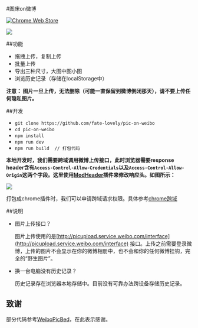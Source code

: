 #图床on微博

[![Chrome Web Store](http://ww3.sinaimg.cn/large/5fd37818jw1eq7bx4bc4ej20c0038mx9.jpg)](https://chrome.google.com/webstore/detail/%E5%9B%BE%E5%BA%8Aon%E5%BE%AE%E5%8D%9A/opblldeehobgiedgjgamaklagilmkagc/related)



![](http://ww4.sinaimg.cn/large/9b85365djw1f2my3gabqtg211u0iwkjq.gif)



##功能

- 拖拽上传，复制上传
- 批量上传
- 导出三种尺寸，大图中图小图
- 浏览历史记录（存储在localStorage中）




**注意： 图片一旦上传，无法删除（可能一直保留到微博倒闭那天），请不要上传任何隐私图片。**




##开发

- `git clone https://github.com/fate-lovely/pic-on-weibo  `
- `cd pic-on-weibo`
- `npm install`
- `npm run dev`
- `npm run build  // 打包代码` 




**本地开发时，我们需要跨域调用微博上传接口，此时浏览器需要response header含有`Access-Control-Allow-Credentials`以及`Access-Control-Allow-Origin`这两个字段。这里使用[ModHeader](https://chrome.google.com/webstore/detail/modheader/idgpnmonknjnojddfkpgkljpfnnfcklj?utm_source=chrome-ntp-icon)插件来修改响应头。如图所示：**

![](http://ww3.sinaimg.cn/large/9b85365djw1f2f2e7te73j20gq07sq3f.jpg)

打包成chrome插件时，我们可以申请跨域请求权限。具体参考[chrome跨域](http://stackoverflow.com/questions/9421933/cross-origin-xmlhttprequest-in-chrome-extensions/9422216#9422216)



##说明

- 图片上传接口？

  图片上传使用的是[http://picupload.service.weibo.com/interface](http://picupload.service.weibo.com/interface) 接口。上传之前需要登录微博，上传的图片不会显示在你的微博相册中，也不会和你的任何微博挂钩，完全的“野生图片”。

- 换一台电脑没有历史记录？

  历史记录存在浏览器本地存储中。目前没有可靠办法跨设备存储历史记录。



## 致谢

部分代码参考[WeiboPicBed](https://github.com/Suxiaogang/WeiboPicBed)，在此表示感谢。